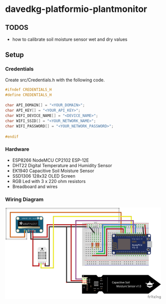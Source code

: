 # davedkg-platformio-plantmonitor

## TODOS

- how to calibrate soil moisture sensor wet and dry values

## Setup

### Credentials

Create src/Credentials.h with the following code.

```cpp
#ifndef CREDENTIALS_H
#define CREDENTIALS_H

char API_DOMAIN[] = "<YOUR_DOMAIN>";
char API_KEY[] = "<YOUR_API_KEY>";
char WIFI_DEVICE_NAME[] = "<DEVICE_NAME>";
char WIFI_SSID[] = "<YOUR_NETWORK_NAME>";
char WIFI_PASSWORD[] = "<YOUR_NETWORK_PASSWORD>";

#endif
```

### Hardware

- ESP8266 NodeMCU CP2102 ESP-12E
- DHT22 Digital Temperature and Humidity Sensor
- EK1940 Capacitive Soil Moisture Sensor
- SSD1306 128x32 OLED Screen
- RGB Led with 3 x 220 ohm resistors
- Breadboard and wires

### Wiring Diagram

![](docs/PlantMonitor_bb.png)